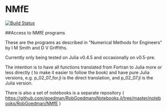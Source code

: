 # NMfE

[![Build Status](https://travis-ci.org/goedman/NMfE.jl.svg?branch=master)](https://travis-ci.org/goedman/NMfE.jl)


##Access to NMfE programs

These are the programs as described in "Numerical Methods for Engineers" by I M Smith and D V Griffiths.

Currently only being tested on Julia v0.4.5 and occasionally on v0.5-pre.

The intention is to have all functions translated from Fortran to Julia more or less directly ( to make it easier to follow the book) and have pure Julia versions, e.g. p_02_07_for.jl is the direct translation, and p_02_07.jl is the Julia version.

There is also a set of notebooks is a separate repository ( https://github.com/goedman/RobGoedmansNotebooks.jl/tree/master/notebooks/RobGoedman/NMfE )
